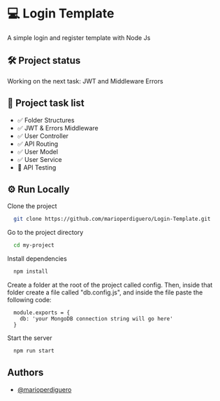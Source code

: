 
# 💻 Login Template

A simple login and register template with Node Js
## 🛠 Project status

Working on the next task: JWT and Middleware Errors
## 📃 Project task list

- ✅ Folder Structures
- ✅ JWT & Errors Middleware
- ✅ User Controller
- ✅ API Routing
- ✅ User Model
- ✅ User Service
- 🚧 API Testing



## ⚙ Run Locally

Clone the project

```bash
  git clone https://github.com/marioperdiguero/Login-Template.git
```

Go to the project directory

```bash
  cd my-project
```

Install dependencies

```bash
  npm install
```

Create a folder at the root of the project called config. Then, inside that folder create a file called "db.config.js", and inside the file paste the following code:
```
  module.exports = {
    db: 'your MongoDB connection string will go here'
  }
```

Start the server

```bash
  npm run start
```


## Authors

- [@marioperdiguero](https://github.com/marioperdiguero)